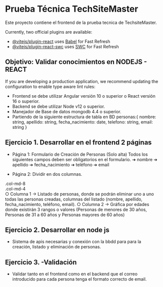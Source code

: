 # Prueba Técnica TechSiteMaster

Este proyecto contiene el frontend de la prueba tecnica de TechsiteMaster.

Currently, two official plugins are available:

- [@vitejs/plugin-react](https://github.com/vitejs/vite-plugin-react/blob/main/packages/plugin-react/README.md) uses [Babel](https://babeljs.io/) for Fast Refresh
- [@vitejs/plugin-react-swc](https://github.com/vitejs/vite-plugin-react-swc) uses [SWC](https://swc.rs/) for Fast Refresh

## Objetivo: Validar conocimientos en NODEJS - REACT 

If you are developing a production application, we recommend updating the configuration to enable type aware lint rules:

- Frontend se debe utilizar Angular versión 10 o superior o React versión 16 o
superior.
- Backend se debe utilizar Node v12 o superior.
- Manejador de Base de datos mongodb 4.4 o superior.
- Partiendo de la siguiente estructura de tabla en BD
personas:{
nombre: string,
apellido: string,
fecha_nacimiento: date,
telefono: string,
email: string
}

## Ejercicio 1. Desarrollar en el frontend 2 páginas

- Página 1: Formulario de Creación de Personas (Solo alta)
Todos los siguientes campos deben ser obligatorios en el formulario.
➔ nombre
➔ apellido
➔ fecha_nacimiento
➔ teléfono
➔ email

- Página 2: Dividir en dos columnas.
<div class="row">
<div class="col-md-8">.col-md-8</div>
<div class="col-md-4">.col-md-4</div>
</div>
○ Columna 1 -> Listado de personas, donde se podrán eliminar uno a uno
todas las personas creadas, columnas del listado (nombre, apellido,
fecha_nacimiento, teléfono, email).
○ Columna 2 -> Gráfica por edades donde existirán 3 rangos o valores
(Personas de menores de 30 años, Personas de 31 a 60 años y Personas
mayores de 60 años)

## Ejercicio 2. Desarrollar en node js

- Sistema de apis necesarias y conexión con la bbdd para para la creación, listado y
eliminación de personas.

## Ejercicio 3. -Validación

- Validar tanto en el frontend como en el backend que el correo introducido para cada
persona tenga el formato correcto de email.
